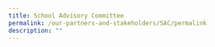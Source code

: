 ```yaml
---
title: School Advisory Committee
permalink: /our-partners-and-stakeholders/SAC/permalink
description: ""
---
```

